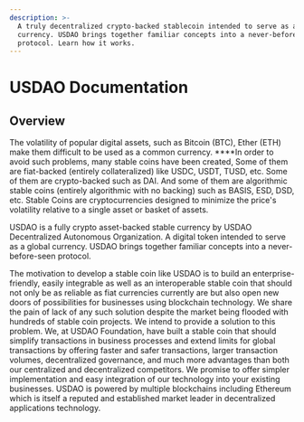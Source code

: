```yaml
---
description: >-
  A truly decentralized crypto-backed stablecoin intended to serve as a global
  currency. USDAO brings together familiar concepts into a never-before-seen
  protocol.​ Learn how it works.
---
```


# USDAO Documentation

## Overview

The volatility of popular digital assets, such as Bitcoin \(BTC\), Ether \(ETH\) make them difficult to be used as a common currency. ****In order to avoid such problems, many stable coins have been created, Some of them are fiat-backed \(entirely collateralized\) like USDC, USDT, TUSD, etc. Some of them are crypto-backed such as DAI. And some of them are algorithmic stable coins \(entirely algorithmic with no backing\) such as BASIS, ESD, DSD, etc. Stable Coins are cryptocurrencies designed to minimize the price's volatility relative to a single asset or basket of assets.

USDAO is a fully crypto asset-backed stable currency by USDAO Decentralized Autonomous Organization. A digital token intended to serve as a global currency. USDAO brings together familiar concepts into a never-before-seen protocol.

The motivation to develop a stable coin like USDAO is to build an enterprise-friendly, easily integrable as well as an interoperable stable coin that should not only be as reliable as fiat currencies currently are but also open new doors of possibilities for businesses using blockchain technology. We share the pain of lack of any such solution despite the market being flooded with hundreds of stable coin projects. We intend to provide a solution to this problem. We, at USDAO Foundation, have built a stable coin that should simplify transactions in business processes and extend limits for global transactions by offering faster and safer transactions, larger transaction volumes, decentralized governance, and much more advantages than both our centralized and decentralized competitors. We promise to offer simpler implementation and easy integration of our technology into your existing businesses. USDAO is powered by multiple blockchains including Ethereum which is itself a reputed and established market leader in decentralized applications technology.    


## 

